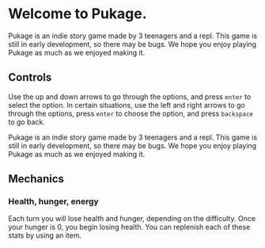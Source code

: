 # Welcome to Pukage.

Pukage is an indie story game made by 3 teenagers and a repl. This game is still in early development, so there may be bugs. We hope you enjoy playing Pukage as much as we enjoyed making it.



## Controls

Use the up and down arrows to go through the options, and press `enter` to select the option. In certain situations, use the left and right arrows to go through the options, press `enter` to choose the option, and press `backspace` to go back.

Pukage is an indie story game made by 3 teenagers and a repl. This game is still in early development, so there may be bugs. We hope you enjoy playing Pukage as much as we enjoyed making it.

## Mechanics

### Health, hunger, energy

Each turn you will lose health and hunger, depending on the difficulty. Once your hunger is 0, you begin losing health. You can replenish each of these stats by using an item.

